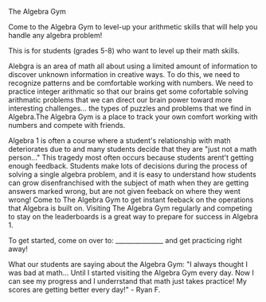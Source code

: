 The Algebra Gym

Come to the Algebra Gym to level-up your arithmetic skills that will help you handle any algebra problem!

This is for students (grades 5-8) who want to level up their math skills.

Alebgra is an area of math all about using a limited amount of information to discover unknown information in creative ways. To do this, we need to recognize patterns and be comfortable working with numbers. We need to practice integer arithmatic so that our brains get some cofortable solving arithmatic problems that we can direct our brain power toward more interesting challenges... the types of puzzles and problems that we find in Algebra.The Algebra Gym is a place to track your own comfort working with numbers and compete with friends. 

Algebra 1 is often a course where a student's relationship with math deteriorates due to and many students decide that they are "just not a math person..." This tragedy most often occurs because students arent\'t getting enough feedback. Students make lots of decisions during the process of solving a single algebra problem, and it is easy to understand how students can grow disenfranchised with the subject of math when they are getting answers marked wrong, but are not given feeback on where they went wrong! Come to The Algebra Gym to get instant feeback on the operations that Algebra is built on. Visiting The Algebra Gym regularly and competing to stay on the leaderboards is a great way to prepare for success in Algebra 1.

To get started, come on over to: _______________ and get practicing right away! 

What our students are saying about the Algebra Gym:
"I always thought I was bad at math... Until I started visiting the Algebra Gym every day. Now I can see my progress and I underrstand that math just takes practice! My scores are getting better every day!" - Ryan F. 

